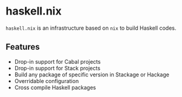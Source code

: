 # haskell.nix

`haskell.nix` is an infrastructure based on `nix` to build Haskell codes.

## Features

- Drop-in support for Cabal projects
- Drop-in support for Stack projects
- Build any package of specific version in Stackage or Hackage
- Overridable configuration
- Cross compile Haskell packages

